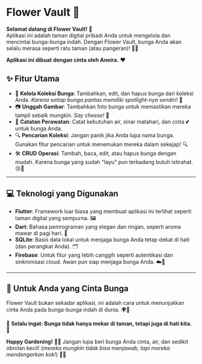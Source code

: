 # Flower Vault 🌸  

**Selamat datang di Flower Vault!** 🌼  
Aplikasi ini adalah taman digital pribadi Anda untuk mengelola dan mencintai bunga-bunga indah. Dengan Flower Vault, bunga Anda akan selalu merasa seperti ratu taman (atau pangeran)! 👑🌷

**Aplikasi ini dibuat dengan cinta oleh Aneira.** ❤️

## ✨ Fitur Utama

- 🌼 **Kelola Koleksi Bunga**: Tambahkan, edit, dan hapus bunga dari koleksi Anda. *Karena setiap bunga pantas memiliki spotlight-nya sendiri!* 🌟  
- 📷 **Unggah Gambar**: Tambahkan foto bunga untuk memastikan mereka tampil sebaik mungkin. *Say cheese!* 📸  
- 📝 **Catatan Perawatan**: Catat kebutuhan air, sinar matahari, dan cinta 💕 untuk bunga Anda.  
- 🔍 **Pencarian Koleksi**: Jangan panik jika Anda lupa nama bunga. Gunakan fitur pencarian untuk menemukan mereka dalam sekejap! 🔍  
- 🛠️ **CRUD Operasi**: Tambah, baca, edit, atau hapus bunga dengan mudah. Karena bunga yang sudah "layu" pun terkadang butuh istirahat. 😢🌻  

---

## 💻 Teknologi yang Digunakan  

- **Flutter**: Framework luar biasa yang membuat aplikasi ini terlihat seperti taman digital yang sempurna. 🖼️  
- **Dart**: Bahasa pemrograman yang elegan dan ringan, seperti aroma mawar di pagi hari. 🌹  
- **SQLite**: Basis data lokal untuk menjaga bunga Anda tetap dekat di hati (dan perangkat Anda). 🗂️  
- **Firebase**: Untuk fitur yang lebih canggih seperti autentikasi dan sinkronisasi cloud. Awan pun siap menjaga bunga Anda. ☁️🌸  

---

## 🌟 Untuk Anda yang Cinta Bunga  

Flower Vault bukan sekadar aplikasi, ini adalah cara untuk menunjukkan cinta Anda pada bunga-bunga indah di dunia. 🌍💐  

🌻 **Selalu ingat: Bunga tidak hanya mekar di taman, tetapi juga di hati kita.** 🌻  

**Happy Gardening!** 🌷✨ Jangan lupa beri bunga Anda cinta, air, dan sedikit obrolan kecil! (*mereka mungkin tidak bisa menjawab, tapi mereka mendengarkan kok!*) 🌼💬  


